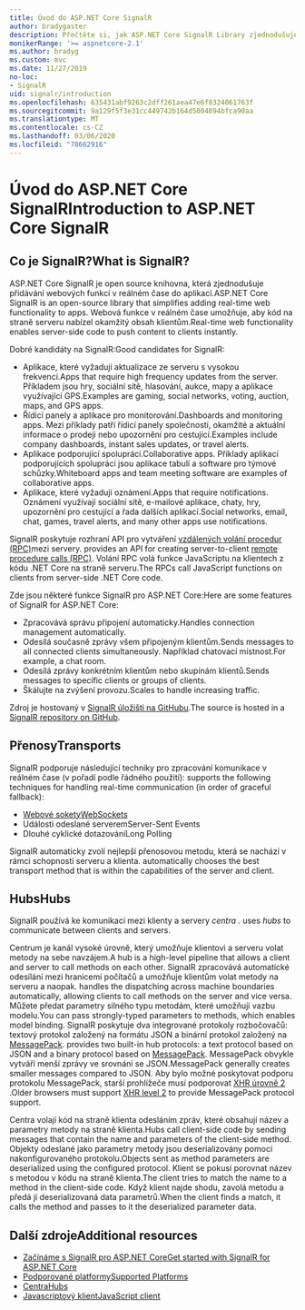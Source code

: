 ```yaml
---
title: Úvod do ASP.NET Core SignalR
author: bradygaster
description: Přečtěte si, jak ASP.NET Core SignalR Library zjednodušuje přidávání funkcí v reálném čase do aplikací.
monikerRange: '>= aspnetcore-2.1'
ms.author: bradyg
ms.custom: mvc
ms.date: 11/27/2019
no-loc:
- SignalR
uid: signalr/introduction
ms.openlocfilehash: 635431abf9263c2dff261aea47e6f8324061763f
ms.sourcegitcommit: 9a129f5f3e31cc449742b164d5004894bfca90aa
ms.translationtype: MT
ms.contentlocale: cs-CZ
ms.lasthandoff: 03/06/2020
ms.locfileid: "78662916"
---
```

# <a name="introduction-to-aspnet-core-opno-locsignalr"></a><span data-ttu-id="7bfbe-103">Úvod do ASP.NET Core SignalR</span><span class="sxs-lookup"><span data-stu-id="7bfbe-103">Introduction to ASP.NET Core SignalR</span></span>

## <a name="what-is-opno-locsignalr"></a><span data-ttu-id="7bfbe-104">Co je SignalR?</span><span class="sxs-lookup"><span data-stu-id="7bfbe-104">What is SignalR?</span></span>

<span data-ttu-id="7bfbe-105">ASP.NET Core SignalR je open source knihovna, která zjednodušuje přidávání webových funkcí v reálném čase do aplikací.</span><span class="sxs-lookup"><span data-stu-id="7bfbe-105">ASP.NET Core SignalR is an open-source library that simplifies adding real-time web functionality to apps.</span></span> <span data-ttu-id="7bfbe-106">Webová funkce v reálném čase umožňuje, aby kód na straně serveru nabízel okamžitý obsah klientům.</span><span class="sxs-lookup"><span data-stu-id="7bfbe-106">Real-time web functionality enables server-side code to push content to clients instantly.</span></span>

<span data-ttu-id="7bfbe-107">Dobré kandidáty na SignalR:</span><span class="sxs-lookup"><span data-stu-id="7bfbe-107">Good candidates for SignalR:</span></span>

* <span data-ttu-id="7bfbe-108">Aplikace, které vyžadují aktualizace ze serveru s vysokou frekvencí.</span><span class="sxs-lookup"><span data-stu-id="7bfbe-108">Apps that require high frequency updates from the server.</span></span> <span data-ttu-id="7bfbe-109">Příkladem jsou hry, sociální sítě, hlasování, aukce, mapy a aplikace využívající GPS.</span><span class="sxs-lookup"><span data-stu-id="7bfbe-109">Examples are gaming, social networks, voting, auction, maps, and GPS apps.</span></span>
* <span data-ttu-id="7bfbe-110">Řídicí panely a aplikace pro monitorování.</span><span class="sxs-lookup"><span data-stu-id="7bfbe-110">Dashboards and monitoring apps.</span></span> <span data-ttu-id="7bfbe-111">Mezi příklady patří řídicí panely společností, okamžité a aktuální informace o prodeji nebo upozornění pro cestující.</span><span class="sxs-lookup"><span data-stu-id="7bfbe-111">Examples include company dashboards, instant sales updates, or travel alerts.</span></span>
* <span data-ttu-id="7bfbe-112">Aplikace podporující spolupráci.</span><span class="sxs-lookup"><span data-stu-id="7bfbe-112">Collaborative apps.</span></span> <span data-ttu-id="7bfbe-113">Příklady aplikací podporujících spolupráci jsou aplikace tabulí a software pro týmové schůzky.</span><span class="sxs-lookup"><span data-stu-id="7bfbe-113">Whiteboard apps and team meeting software are examples of collaborative apps.</span></span>
* <span data-ttu-id="7bfbe-114">Aplikace, které vyžadují oznámení.</span><span class="sxs-lookup"><span data-stu-id="7bfbe-114">Apps that require notifications.</span></span> <span data-ttu-id="7bfbe-115">Oznámení využívají sociální sítě, e-mailové aplikace, chaty, hry, upozornění pro cestující a řada dalších aplikací.</span><span class="sxs-lookup"><span data-stu-id="7bfbe-115">Social networks, email, chat, games, travel alerts, and many other apps use notifications.</span></span>

SignalR<span data-ttu-id="7bfbe-116"> poskytuje rozhraní API pro vytváření [vzdálených volání procedur (RPC)](https://wikipedia.org/wiki/Remote_procedure_call)mezi servery.</span><span class="sxs-lookup"><span data-stu-id="7bfbe-116"> provides an API for creating server-to-client [remote procedure calls (RPC)](https://wikipedia.org/wiki/Remote_procedure_call).</span></span> <span data-ttu-id="7bfbe-117">Volání RPC volá funkce JavaScriptu na klientech z kódu .NET Core na straně serveru.</span><span class="sxs-lookup"><span data-stu-id="7bfbe-117">The RPCs call JavaScript functions on clients from server-side .NET Core code.</span></span>

<span data-ttu-id="7bfbe-118">Zde jsou některé funkce SignalR pro ASP.NET Core:</span><span class="sxs-lookup"><span data-stu-id="7bfbe-118">Here are some features of SignalR for ASP.NET Core:</span></span>

* <span data-ttu-id="7bfbe-119">Zpracovává správu připojení automaticky.</span><span class="sxs-lookup"><span data-stu-id="7bfbe-119">Handles connection management automatically.</span></span>
* <span data-ttu-id="7bfbe-120">Odesílá současně zprávy všem připojeným klientům.</span><span class="sxs-lookup"><span data-stu-id="7bfbe-120">Sends messages to all connected clients simultaneously.</span></span> <span data-ttu-id="7bfbe-121">Například chatovací místnost.</span><span class="sxs-lookup"><span data-stu-id="7bfbe-121">For example, a chat room.</span></span>
* <span data-ttu-id="7bfbe-122">Odesílá zprávy konkrétním klientům nebo skupinám klientů.</span><span class="sxs-lookup"><span data-stu-id="7bfbe-122">Sends messages to specific clients or groups of clients.</span></span>
* <span data-ttu-id="7bfbe-123">Škálujte na zvýšení provozu.</span><span class="sxs-lookup"><span data-stu-id="7bfbe-123">Scales to handle increasing traffic.</span></span>

<span data-ttu-id="7bfbe-124">Zdroj je hostovaný v [SignalR úložišti na GitHubu](https://github.com/dotnet/AspNetCore/tree/master/src/SignalR).</span><span class="sxs-lookup"><span data-stu-id="7bfbe-124">The source is hosted in a [SignalR repository on GitHub](https://github.com/dotnet/AspNetCore/tree/master/src/SignalR).</span></span>

## <a name="transports"></a><span data-ttu-id="7bfbe-125">Přenosy</span><span class="sxs-lookup"><span data-stu-id="7bfbe-125">Transports</span></span>

SignalR<span data-ttu-id="7bfbe-126"> podporuje následující techniky pro zpracování komunikace v reálném čase (v pořadí podle řádného použití):</span><span class="sxs-lookup"><span data-stu-id="7bfbe-126"> supports the following techniques for handling real-time communication (in order of graceful fallback):</span></span>

* [<span data-ttu-id="7bfbe-127">Webové sokety</span><span class="sxs-lookup"><span data-stu-id="7bfbe-127">WebSockets</span></span>](https://tools.ietf.org/html/rfc7118)
* <span data-ttu-id="7bfbe-128">Události odeslané serverem</span><span class="sxs-lookup"><span data-stu-id="7bfbe-128">Server-Sent Events</span></span>
* <span data-ttu-id="7bfbe-129">Dlouhé cyklické dotazování</span><span class="sxs-lookup"><span data-stu-id="7bfbe-129">Long Polling</span></span>

SignalR<span data-ttu-id="7bfbe-130"> automaticky zvolí nejlepší přenosovou metodu, která se nachází v rámci schopností serveru a klienta.</span><span class="sxs-lookup"><span data-stu-id="7bfbe-130"> automatically chooses the best transport method that is within the capabilities of the server and client.</span></span>

## <a name="hubs"></a><span data-ttu-id="7bfbe-131">Hubs</span><span class="sxs-lookup"><span data-stu-id="7bfbe-131">Hubs</span></span>

SignalR<span data-ttu-id="7bfbe-132"> používá ke komunikaci mezi klienty a servery *centra* .</span><span class="sxs-lookup"><span data-stu-id="7bfbe-132"> uses *hubs* to communicate between clients and servers.</span></span>

<span data-ttu-id="7bfbe-133">Centrum je kanál vysoké úrovně, který umožňuje klientovi a serveru volat metody na sebe navzájem.</span><span class="sxs-lookup"><span data-stu-id="7bfbe-133">A hub is a high-level pipeline that allows a client and server to call methods on each other.</span></span> SignalR<span data-ttu-id="7bfbe-134"> zpracovává automatické odesílání mezi hranicemi počítačů a umožňuje klientům volat metody na serveru a naopak.</span><span class="sxs-lookup"><span data-stu-id="7bfbe-134"> handles the dispatching across machine boundaries automatically, allowing clients to call methods on the server and vice versa.</span></span> <span data-ttu-id="7bfbe-135">Můžete předat parametry silného typu metodám, které umožňují vazbu modelu.</span><span class="sxs-lookup"><span data-stu-id="7bfbe-135">You can pass strongly-typed parameters to methods, which enables model binding.</span></span> SignalR<span data-ttu-id="7bfbe-136"> poskytuje dva integrované protokoly rozbočovačů: textový protokol založený na formátu JSON a binární protokol založený na [MessagePack](https://msgpack.org/).</span><span class="sxs-lookup"><span data-stu-id="7bfbe-136"> provides two built-in hub protocols: a text protocol based on JSON and a binary protocol based on [MessagePack](https://msgpack.org/).</span></span>  <span data-ttu-id="7bfbe-137">MessagePack obvykle vytváří menší zprávy ve srovnání se JSON.</span><span class="sxs-lookup"><span data-stu-id="7bfbe-137">MessagePack generally creates smaller messages compared to JSON.</span></span> <span data-ttu-id="7bfbe-138">Aby bylo možné poskytovat podporu protokolu MessagePack, starší prohlížeče musí podporovat [XHR úrovně 2](https://caniuse.com/#feat=xhr2) .</span><span class="sxs-lookup"><span data-stu-id="7bfbe-138">Older browsers must support [XHR level 2](https://caniuse.com/#feat=xhr2) to provide MessagePack protocol support.</span></span>

<span data-ttu-id="7bfbe-139">Centra volají kód na straně klienta odesláním zpráv, které obsahují název a parametry metody na straně klienta.</span><span class="sxs-lookup"><span data-stu-id="7bfbe-139">Hubs call client-side code by sending messages that contain the name and parameters of the client-side method.</span></span> <span data-ttu-id="7bfbe-140">Objekty odeslané jako parametry metody jsou deserializovány pomocí nakonfigurovaného protokolu.</span><span class="sxs-lookup"><span data-stu-id="7bfbe-140">Objects sent as method parameters are deserialized using the configured protocol.</span></span> <span data-ttu-id="7bfbe-141">Klient se pokusí porovnat název s metodou v kódu na straně klienta.</span><span class="sxs-lookup"><span data-stu-id="7bfbe-141">The client tries to match the name to a method in the client-side code.</span></span> <span data-ttu-id="7bfbe-142">Když klient najde shodu, zavolá metodu a předá jí deserializovaná data parametrů.</span><span class="sxs-lookup"><span data-stu-id="7bfbe-142">When the client finds a match, it calls the method and passes to it the deserialized parameter data.</span></span>

## <a name="additional-resources"></a><span data-ttu-id="7bfbe-143">Další zdroje</span><span class="sxs-lookup"><span data-stu-id="7bfbe-143">Additional resources</span></span>

* <span data-ttu-id="7bfbe-144">[Začínáme s SignalR pro ASP.NET Core](xref:tutorials/signalr)</span><span class="sxs-lookup"><span data-stu-id="7bfbe-144">[Get started with SignalR for ASP.NET Core](xref:tutorials/signalr)</span></span>
* [<span data-ttu-id="7bfbe-145">Podporované platformy</span><span class="sxs-lookup"><span data-stu-id="7bfbe-145">Supported Platforms</span></span>](xref:signalr/supported-platforms)
* [<span data-ttu-id="7bfbe-146">Centra</span><span class="sxs-lookup"><span data-stu-id="7bfbe-146">Hubs</span></span>](xref:signalr/hubs)
* [<span data-ttu-id="7bfbe-147">Javascriptový klient</span><span class="sxs-lookup"><span data-stu-id="7bfbe-147">JavaScript client</span></span>](xref:signalr/javascript-client)
